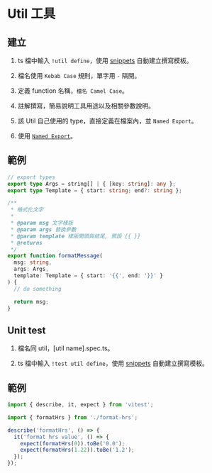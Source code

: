 # Util 工具

## 建立

1. ts 檔中輸入 `!util define`，使用 [snippets](../../.vscode/global.code-snippets) 自動建立撰寫模板。

2. 檔名使用 `Kebab Case` 規則，單字用 `-` 隔開。

3. 定義 function 名稱，`檔名 Camel Case`。

4. 註解撰寫，簡易說明工具用途以及相關參數說明。

5. 該 Util 自己使用的 type，直接定義在檔案內，並 `Named Export`。

6. 使用 [`Named Export`](https://developer.mozilla.org/en-US/docs/Web/JavaScript/Reference/Statements/export#using_named_exports)。

## 範例

```typescript
// export types
export type Args = string[] | { [key: string]: any };
export type Template = { start: string; end?: string };

/**
 * 格式化文字
 *
 * @param msg 文字樣版
 * @param args 替換參數
 * @param template 樣版開頭與結尾, 預設 {{ }}
 * @returns
 */
export function formatMessage(
  msg: string,
  args: Args,
  template: Template = { start: '{{', end: '}}' }
) {
  // do something

  return msg;
}
```

## Unit test

1. 檔名同 util，[util name].spec.ts。

2. ts 檔中輸入 `!test util define`，使用 [snippets](../../.vscode/global.code-snippets) 自動建立撰寫模板。

## 範例

```typescript
import { describe, it, expect } from 'vitest';

import { formatHrs } from './format-hrs';

describe('formatHrs', () => {
  it('format hrs value', () => {
    expect(formatHrs(0)).toBe('0.0');
    expect(formatHrs(1.22)).toBe('1.2');
  });
});
```
